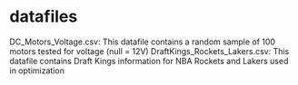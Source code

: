 # datafiles

DC_Motors_Voltage.csv: This datafile contains a random sample of 100 motors tested for voltage (null = 12V)
DraftKings_Rockets_Lakers.csv: This datafile contains Draft Kings information for NBA Rockets and Lakers used in optimization 
